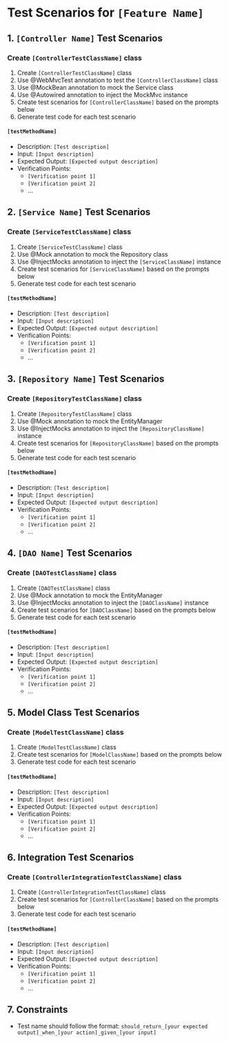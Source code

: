 # Test Scenarios for `[Feature Name]`

## 1. `[Controller Name]` Test Scenarios
### Create `[ControllerTestClassName]` class
1. Create `[ControllerTestClassName]` class
2. Use @WebMvcTest annotation to test the `[ControllerClassName]` class
3. Use @MockBean annotation to mock the Service class
4. Use @Autowired annotation to inject the MockMvc instance
5. Create test scenarios for `[ControllerClassName]` based on the prompts below
6. Generate test code for each test scenario

#### `[testMethodName]`
- Description: `[Test description]`
- Input: `[Input description]`
- Expected Output: `[Expected output description]`
- Verification Points:
    - `[Verification point 1]`
    - `[Verification point 2]`
    - ...

## 2. `[Service Name]` Test Scenarios
### Create `[ServiceTestClassName]` class
1. Create `[ServiceTestClassName]` class
2. Use @Mock annotation to mock the Repository class
3. Use @InjectMocks annotation to inject the `[ServiceClassName]` instance
4. Create test scenarios for `[ServiceClassName]` based on the prompts below
5. Generate test code for each test scenario

#### `[testMethodName]`
- Description: `[Test description]`
- Input: `[Input description]`
- Expected Output: `[Expected output description]`
- Verification Points:
    - `[Verification point 1]`
    - `[Verification point 2]`
    - ...

## 3. `[Repository Name]` Test Scenarios
### Create `[RepositoryTestClassName]` class
1. Create `[RepositoryTestClassName]` class
2. Use @Mock annotation to mock the EntityManager
3. Use @InjectMocks annotation to inject the `[RepositoryClassName]` instance
4. Create test scenarios for `[RepositoryClassName]` based on the prompts below
5. Generate test code for each test scenario

#### `[testMethodName]`
- Description: `[Test description]`
- Input: `[Input description]`
- Expected Output: `[Expected output description]`
- Verification Points:
    - `[Verification point 1]`
    - `[Verification point 2]`
    - ...

## 4. `[DAO Name]` Test Scenarios
### Create `[DAOTestClassName]` class
1. Create `[DAOTestClassName]` class
2. Use @Mock annotation to mock the EntityManager
3. Use @InjectMocks annotation to inject the `[DAOClassName]` instance
4. Create test scenarios for `[DAOClassName]` based on the prompts below
5. Generate test code for each test scenario

#### `[testMethodName]`
- Description: `[Test description]`
- Input: `[Input description]`
- Expected Output: `[Expected output description]`
- Verification Points:
    - `[Verification point 1]`
    - `[Verification point 2]`
    - ...

## 5. Model Class Test Scenarios
### Create `[ModelTestClassName]` class
1. Create `[ModelTestClassName]` class
2. Create test scenarios for `[ModelClassName]` based on the prompts below
3. Generate test code for each test scenario

#### `[testMethodName]`
- Description: `[Test description]`
- Input: `[Input description]`
- Expected Output: `[Expected output description]`
- Verification Points:
    - `[Verification point 1]`
    - `[Verification point 2]`
    - ...

## 6. Integration Test Scenarios
### Create `[ControllerIntegrationTestClassName]` class
1. Create `[ControllerIntegrationTestClassName]` class
2. Create test scenarios for `[ControllerClassName]` based on the prompts below
3. Generate test code for each test scenario

#### `[testMethodName]`
- Description: `[Test description]`
- Input: `[Input description]`
- Expected Output: `[Expected output description]`
- Verification Points:
    - `[Verification point 1]`
    - `[Verification point 2]`
    - ...

## 7. Constraints
- Test name should follow the format: `should_return_[your expected output]_when_[your action]_given_[your input]`
